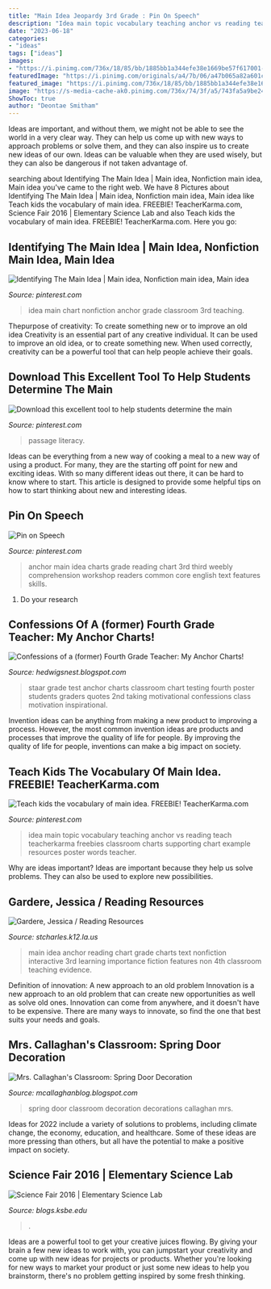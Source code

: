 ```yaml
---
title: "Main Idea Jeopardy 3rd Grade : Pin On Speech"
description: "Idea main topic vocabulary teaching anchor vs reading teach teacherkarma freebies classroom charts supporting chart example resources poster words teacher"
date: "2023-06-18"
categories:
- "ideas"
tags: ["ideas"]
images:
- "https://i.pinimg.com/736x/18/85/bb/1885bb1a344efe38e1669be57f617001--main-idea-reading-activities.jpg"
featuredImage: "https://i.pinimg.com/originals/a4/7b/06/a47b065a82a601ce20b1fdcaf35b6b1c.jpg"
featured_image: "https://i.pinimg.com/736x/18/85/bb/1885bb1a344efe38e1669be57f617001--main-idea-reading-activities.jpg"
image: "https://s-media-cache-ak0.pinimg.com/736x/74/3f/a5/743fa5a9be24f4619954eb853579fda3.jpg"
ShowToc: true
author: "Deontae Smitham"
---
```



Ideas are important, and without them, we might not be able to see the world in a very clear way. They can help us come up with new ways to approach problems or solve them, and they can also inspire us to create new ideas of our own. Ideas can be valuable when they are used wisely, but they can also be dangerous if not taken advantage of.

	

		
searching about Identifying The Main Idea | Main idea, Nonfiction main idea, Main idea you've came to the right web. We have 8 Pictures about Identifying The Main Idea | Main idea, Nonfiction main idea, Main idea like Teach kids the vocabulary of main idea. FREEBIE! TeacherKarma.com, Science Fair 2016 | Elementary Science Lab and also Teach kids the vocabulary of main idea. FREEBIE! TeacherKarma.com. Here you go:
		
    
## Identifying The Main Idea | Main Idea, Nonfiction Main Idea, Main Idea

<img loading=lazy src="https://i.pinimg.com/originals/a4/7b/06/a47b065a82a601ce20b1fdcaf35b6b1c.jpg" onerror="this.onerror=null;this.src='https://tse2.mm.bing.net/th?id=OIP.4Gv33HXbs1A5ME9mNyPXHQHaJ4&amp;pid=15.1';" alt="Identifying The Main Idea | Main idea, Nonfiction main idea, Main idea">

_Source: pinterest.com_

>idea main chart nonfiction anchor grade classroom 3rd teaching. 

	

Thepurpose of creativity: To create something new or to improve an old idea
Creativity is an essential part of any creative individual. It can be used to improve an old idea, or to create something new. When used correctly, creativity can be a powerful tool that can help people achieve their goals.

    
## Download This Excellent Tool To Help Students Determine The Main

<img loading=lazy src="https://i.pinimg.com/736x/c5/67/46/c567466f1c63875aadd252f284ee9c1a.jpg" onerror="this.onerror=null;this.src='https://tse3.mm.bing.net/th?id=OIP.B6SX26MouLw7EiPvcPYp7gHaKs&amp;pid=15.1';" alt="Download this excellent tool to help students determine the main">

_Source: pinterest.com_

>passage literacy. 

	

Ideas can be everything from a new way of cooking a meal to a new way of using a product. For many, they are the starting off point for new and exciting ideas. With so many different ideas out there, it can be hard to know where to start. This article is designed to provide some helpful tips on how to start thinking about new and interesting ideas.

    
## Pin On Speech

<img loading=lazy src="https://i.pinimg.com/736x/18/85/bb/1885bb1a344efe38e1669be57f617001--main-idea-reading-activities.jpg" onerror="this.onerror=null;this.src='https://tse1.mm.bing.net/th?id=OIP.ePpVoshmGReb4MywykTScwHaJ5&amp;pid=15.1';" alt="Pin on Speech">

_Source: pinterest.com_

>anchor main idea charts grade reading chart 3rd third weebly comprehension workshop readers common core english text features skills. 

	

1. Do your research

    
## Confessions Of A (former) Fourth Grade Teacher: My Anchor Charts!

<img loading=lazy src="https://1.bp.blogspot.com/--DHzilI-gsE/T35Dc2Ae1PI/AAAAAAAAAXs/Sgrw8qmHD6s/s1600/STAAR+001.JPG" onerror="this.onerror=null;this.src='https://tse4.mm.bing.net/th?id=OIP.6HUa43xqESfNqBnxiBdLcgHaJ6&amp;pid=15.1';" alt="Confessions of a (former) Fourth Grade Teacher: My Anchor Charts!">

_Source: hedwigsnest.blogspot.com_

>staar grade test anchor charts classroom chart testing fourth poster students graders quotes 2nd taking motivational confessions class motivation inspirational. 

	

Invention ideas can be anything from making a new product to improving a process. However, the most common invention ideas are products and processes that improve the quality of life for people. By improving the quality of life for people, inventions can make a big impact on society.

    
## Teach Kids The Vocabulary Of Main Idea. FREEBIE! TeacherKarma.com

<img loading=lazy src="https://s-media-cache-ak0.pinimg.com/736x/74/3f/a5/743fa5a9be24f4619954eb853579fda3.jpg" onerror="this.onerror=null;this.src='https://tse3.mm.bing.net/th?id=OIP.yCmDsvlMhWQoTzBiWTAsSwHaJ4&amp;pid=15.1';" alt="Teach kids the vocabulary of main idea. FREEBIE! TeacherKarma.com">

_Source: pinterest.com_

>idea main topic vocabulary teaching anchor vs reading teach teacherkarma freebies classroom charts supporting chart example resources poster words teacher. 

	

Why are ideas important?
Ideas are important because they help us solve problems. They can also be used to explore new possibilities.

    
## Gardere, Jessica / Reading Resources

<img loading=lazy src="https://www.stcharles.k12.la.us/cms/lib/LA01906411/Centricity/Domain/1255/mainidea.png" onerror="this.onerror=null;this.src='https://tse2.mm.bing.net/th?id=OIP.TihSGWnQkLNPXhSrnXOQQgHaGH&amp;pid=15.1';" alt="Gardere, Jessica / Reading Resources">

_Source: stcharles.k12.la.us_

>main idea anchor reading chart grade charts text nonfiction interactive 3rd learning importance fiction features non 4th classroom teaching evidence. 

	

Definition of innovation: A new approach to an old problem
Innovation is a new approach to an old problem that can create new opportunities as well as solve old ones. Innovation can come from anywhere, and it doesn't have to be expensive. There are many ways to innovate, so find the one that best suits your needs and goals.

    
## Mrs. Callaghan&#039;s Classroom: Spring Door Decoration

<img loading=lazy src="http://3.bp.blogspot.com/-FtSSsQ9Wm-U/UV3Ufk4-77I/AAAAAAAABVs/9tdFevOLQ6U/s1600/DSC00466.JPG" onerror="this.onerror=null;this.src='https://tse3.mm.bing.net/th?id=OIP.q8sC-gBWjYSP8TTyqC_62wHaJ4&amp;pid=15.1';" alt="Mrs. Callaghan&#039;s Classroom: Spring Door Decoration">

_Source: mcallaghanblog.blogspot.com_

>spring door classroom decoration decorations callaghan mrs. 

	

Ideas for 2022 include a variety of solutions to problems, including climate change, the economy, education, and healthcare. Some of these ideas are more pressing than others, but all have the potential to make a positive impact on society.

    
## Science Fair 2016 | Elementary Science Lab

<img loading=lazy src="https://blogs.ksbe.edu/jostenge/files/2015/11/IMG_0519.jpg" onerror="this.onerror=null;this.src='https://tse3.mm.bing.net/th?id=OIP.-h8UF80giV9OT1gqIW1LFAHaFj&amp;pid=15.1';" alt="Science Fair 2016 | Elementary Science Lab">

_Source: blogs.ksbe.edu_

>. 

	

Ideas are a powerful tool to get your creative juices flowing. By giving your brain a few new ideas to work with, you can jumpstart your creativity and come up with new ideas for projects or products. Whether you're looking for new ways to market your product or just some new ideas to help you brainstorm, there's no problem getting inspired by some fresh thinking.

